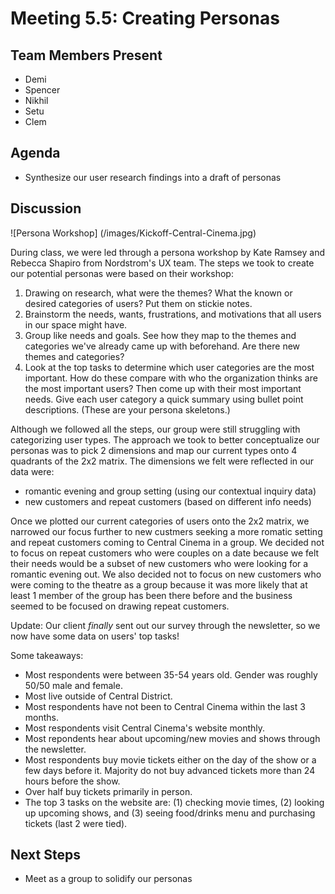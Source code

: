 # Meeting 5.5: Creating Personas

## Team Members Present

- Demi
- Spencer
- Nikhil
- Setu
- Clem

## Agenda

- Synthesize our user research findings into a draft of personas

## Discussion

![Persona Workshop] (/images/Kickoff-Central-Cinema.jpg)

During class, we were led through a persona workshop by Kate Ramsey and Rebecca Shapiro from Nordstrom's UX team. The steps we took to create our potential personas were based on their workshop:

  1. Drawing on research, what were the themes? What the known or desired categories of users? Put them on stickie notes.
  2. Brainstorm the needs, wants, frustrations, and motivations that all users in our space might have.
  3. Group like needs and goals. See how they map to the themes and categories we've already came up with beforehand. Are there new themes and categories?
  4. Look at the top tasks to determine which user categories are the most important. How do these compare with who the organization thinks are the most important users? Then come up with their most important needs. Give each user category a quick summary using bullet point descriptions. (These are your persona skeletons.)
  
Although we followed all the steps, our group were still struggling with categorizing user types. The approach we took to better conceptualize our personas was to pick 2 dimensions and map our current types onto 4 quadrants of the 2x2 matrix. The dimensions we felt were reflected in our data were:

- romantic evening and group setting (using our contextual inquiry data)
- new customers and repeat customers (based on different info needs)

Once we plotted our current categories of users onto the 2x2 matrix, we narrowed our focus further to new custmers seeking a more romatic setting and repeat customers coming to Central Cinema in a group. We decided not to focus on repeat customers who were couples on a date because we felt their needs would be a subset of new customers who were looking for a romantic evening out. We also decided not to focus on new customers who were coming to the theatre as a group because it was more likely that at least 1 member of the group has been there before and the business seemed to be focused on drawing repeat customers.

Update: Our client *finally* sent out our survey through the newsletter, so we now have some data on users' top tasks!

Some takeaways:

- Most respondents were between 35-54 years old. Gender was roughly 50/50 male and female.
- Most live outside of Central District.
- Most respondents have not been to Central Cinema within the last 3 months.
- Most respondents visit Central Cinema's website monthly.
- Most repondents hear about upcoming/new movies and shows through the newsletter.
- Most respondents buy movie tickets either on the day of the show or a few days before it. Majority do not buy advanced tickets more than 24 hours before the show.
- Over half buy tickets primarily in person.
- The top 3 tasks on the website are: (1) checking movie times, (2) looking up upcoming shows, and (3) seeing food/drinks menu and purchasing tickets (last 2 were tied).

## Next Steps

- Meet as a group to solidify our personas
